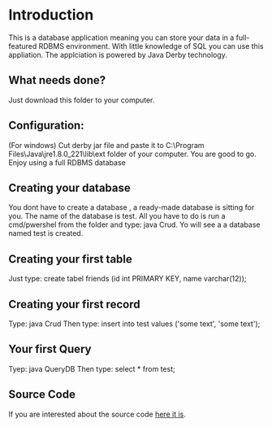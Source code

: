 # Introduction
This is a database application meaning you can store your data in a full-featured RDBMS environment. 
With little knowledge of SQL you can use this appliation.
The applciation is powered by Java Derby technology.  

## What needs done?
Just download this folder to your computer. 

## Configuration: 
(For windows)
Cut derby jar file and paste it to C:\Program Files\Java\jre1.8.0_221\lib\ext folder of your computer.
You are good to go. Enjoy using a full RDBMS database

## Creating your database
You dont have to create a database , a ready-made database is sitting for you. The name of the database is test. 
All you have to do is run a cmd/pwershel  from the folder and type: java Crud. Yo will see a a database named test is created.

## Creating your first table
Just type: 
create tabel friends 
(id int PRIMARY KEY, name varchar(12));

## Creating your first record
Type: java Crud
Then type: insert into test 
values ('some text', 'some text');

## Your first Query
Tyep: java QueryDB
Then type: 
select * from test;

## Source Code
If you are interested about the source code [here it is](https://github.com/tomaltarek/Java-Rudimentary-/tree/master/JoyeeFriends).
